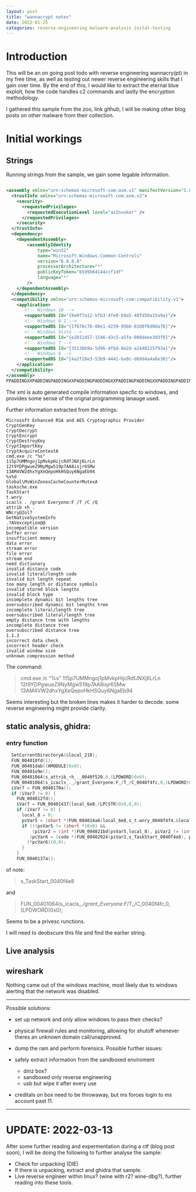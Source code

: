 ```yaml
---
layout: post
title: "wannacrypt notes"
date: 2022-01-25
categories: reverse-engineering malware-analysis inital-testing
---
```


# Introduction 
This will be an on going post todo with reverse engineering wannacry(pt) in my free time, as well as testing out newer reverse engineering skills that I gain over time.
By the end of this, I would like to extract the eternal blue exploit, how the code handles c2 commands and lastly the encryption methodology.

I gathered this sample from the zoo, link github, I will be making other blog posts on other malware from their collection.

# Initial workings

## Strings
Running strings from the sample, we gain some legable information.
```xml

<assembly xmlns="urn:schemas-microsoft-com:asm.v1" manifestVersion="1.0">
  <trustInfo xmlns="urn:schemas-microsoft-com:asm.v2">
    <security>
      <requestedPrivileges>
        <requestedExecutionLevel level="asInvoker" />
      </requestedPrivileges>
    </security>
  </trustInfo>
  <dependency>
    <dependentAssembly>
        <assemblyIdentity
            type="win32"
            name="Microsoft.Windows.Common-Controls"
            version="6.0.0.0"
            processorArchitecture="*"
            publicKeyToken="6595b64144ccf1df"
            language="*"
        />
    </dependentAssembly>
  </dependency>
  <compatibility xmlns="urn:schemas-microsoft-com:compatibility.v1">
    <application> 
       <!-- Windows 10 --> 
       <supportedOS Id="{8e0f7a12-bfb3-4fe8-b9a5-48fd50a15a9a}"/>
       <!-- Windows 8.1 -->
       <supportedOS Id="{1f676c76-80e1-4239-95bb-83d0f6d0da78}"/>
       <!-- Windows Vista -->
       <supportedOS Id="{e2011457-1546-43c5-a5fe-008deee3d3f0}"/> 
       <!-- Windows 7 -->
       <supportedOS Id="{35138b9a-5d96-4fbd-8e2d-a2440225f93a}"/>
       <!-- Windows 8 -->
       <supportedOS Id="{4a2f28e3-53b9-4441-ba9c-d69d4a4a6e38}"/>
    </application> 
  </compatibility>
</assembly>
PPADDINGXXPADDINGPADDINGXXPADDINGPADDINGXXPADDINGPADDINGXXPADDINGPADDINGXXPADDINGPADDINGXXPADDING

```

The xml is auto generated compile information specfic to windows, and provides some sense of the orignal programming lanauge used.

Further information extracted from the strings:
```
Microsoft Enhanced RSA and AES Cryptographic Provider
CryptGenKey
CryptDecrypt
CryptEncrypt
CryptDestroyKey
CryptImportKey
CryptAcquireContextA
cmd.exe /c "%s"
115p7UMMngoj1pMvkpHijcRdfJNXj6LrLn
12t9YDPgwueZ9NyMgw519p7AA8isjr6SMw
13AM4VW2dhxYgXeQepoHkHSQuy6NgaEb94
%s%d
Global\MsWinZonesCacheCounterMutexA
tasksche.exe
TaskStart
t.wnry
icacls . /grant Everyone:F /T /C /Q
attrib +h .
WNcry@2ol7
GetNativeSystemInfo
.?AVexception@@
incompatible version
buffer error
insufficient memory
data error
stream error
file error
stream end
need dictionary
invalid distance code
invalid literal/length code
invalid bit length repeat
too many length or distance symbols
invalid stored block lengths
invalid block type
incomplete dynamic bit lengths tree
oversubscribed dynamic bit lengths tree
incomplete literal/length tree
oversubscribed literal/length tree
empty distance tree with lengths
incomplete distance tree
oversubscribed distance tree
1.1.3
incorrect data check
incorrect header check
invalid window size
unknown compression method
```
The command:
> cmd.exe /c "%s"
115p7UMMngoj1pMvkpHijcRdfJNXj6LrLn
12t9YDPgwueZ9NyMgw519p7AA8isjr6SMw
13AM4VW2dhxYgXeQepoHkHSQuy6NgaEb94


Seems interesting but the broken lines makes it harder to decode. some reverse engineering might provide clarity.

## static analysis, ghidra: 

### entry function
```c
  SetCurrentDirectoryA(&local_210);
  FUN_004010fd(1);
  FUN_00401dab((HMODULE)0x0);
  FUN_00401e9e();
  FUN_00401064(s_attrib_+h_._0040f520,0,(LPDWORD)0x0);
  FUN_00401064(s_icacls_._/grant_Everyone:F_/T_/C_0040f4fc,0,(LPDWORD)0x0);
  iVar7 = FUN_0040170a();
  if (iVar7 != 0) {
    FUN_004012fd();
    iVar7 = FUN_00401437(local_6e8,(LPCSTR)0x0,0,0);
    if (iVar7 != 0) {
      local_8 = 0;
      psVar5 = (short *)FUN_004014a6(local_6e8,s_t.wnry_0040f4f4,&local_8);
      if (((psVar5 != (short *)0x0) &&
          (piVar2 = (int *)FUN_004021bd(psVar5,local_8), piVar2 != (int *)0x0)) &&
         (pcVar6 = (code *)FUN_00402924(piVar2,s_TaskStart_0040f4e8), pcVar6 != (code *)0x0)) {
        (*pcVar6)(0,0);
      }
    }
    FUN_0040137a();
```
of note:
> s_TaskStart_0040f4e8

and
> FUN_00401064(s_icacls_._/grant_Everyone:F_/T_/C_0040f4fc,0,(LPDWORD)0x0);

Seems to be a privesc runctions.

I will need to deobscure this file and find the earlier string.


## Live analysis

## wireshark 

Nothing came out of the windows machine, most likely due to windows alerting that the network was disabled.




---

Possible solutions:
- set up network and only allow windows to pass their checks?
- physical firewall rules and monitoring, allowing for shutoff whenever theres an unknown domain call/unapproved.
- dump the ram and perform forensics.
Possible further issues:
- safely extract information from the sandboxed enviroment
	- dmz box?
	- sandboxed only reverse engineering
	- usb but wipe it after every use

- creditals on box need to be throwaway, but ms forces login to ms account past 11.



---

# UPDATE: 2022-03-13

After some further reading and expermentation during a ctf (blog post soon), I will be doing the following to further analyse the sample:
- Check for unpacking (DIE)
- If there is unpacking, extract and ghidra that sample.
- Live reverse engineer within linux? (wine with r2? wine-dbg?), further reading into these tools.


